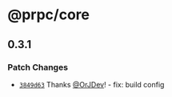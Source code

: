 # @prpc/core

## 0.3.1

### Patch Changes

- [`3849d63`](https://github.com/OrJDev/prpc/commit/3849d639ab16be46db13b413346188bfad89711b) Thanks [@OrJDev](https://github.com/OrJDev)! - fix: build config
